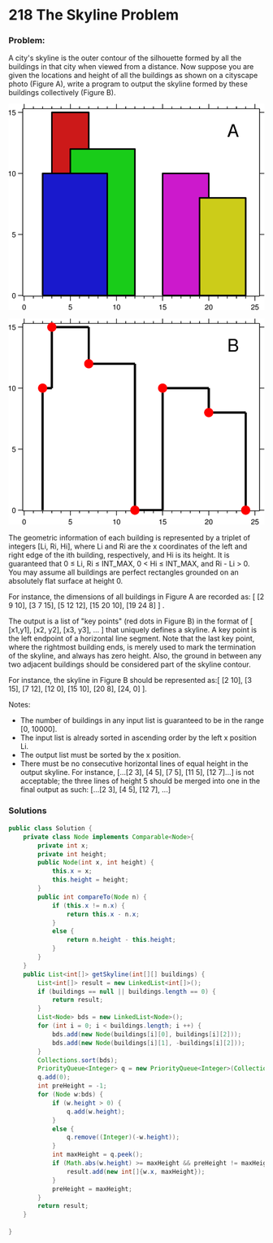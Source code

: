 # 218 The Skyline Problem

### Problem:

A city's skyline is the outer contour of the silhouette formed by all the buildings in that city when viewed from a distance. Now suppose you are given the locations and height of all the buildings as shown on a cityscape photo (Figure A), write a program to output the skyline formed by these buildings collectively (Figure B).

![](/assets/skyline1.jpg)

![](/assets/skyline2.jpg)

The geometric information of each building is represented by a triplet of integers [Li, Ri, Hi], where Li and Ri are the x coordinates of the left and right edge of the ith building, respectively, and Hi is its height. It is guaranteed that 0 ≤ Li, Ri ≤ INT_MAX, 0 < Hi ≤ INT_MAX, and Ri - Li > 0. You may assume all buildings are perfect rectangles grounded on an absolutely flat surface at height 0.

For instance, the dimensions of all buildings in Figure A are recorded as: [ [2 9 10], [3 7 15], [5 12 12], [15 20 10], [19 24 8] ] .

The output is a list of "key points" (red dots in Figure B) in the format of [ [x1,y1], [x2, y2], [x3, y3], ... ] that uniquely defines a skyline. A key point is the left endpoint of a horizontal line segment. Note that the last key point, where the rightmost building ends, is merely used to mark the termination of the skyline, and always has zero height. Also, the ground in between any two adjacent buildings should be considered part of the skyline contour.

For instance, the skyline in Figure B should be represented as:[ [2 10], [3 15], [7 12], [12 0], [15 10], [20 8], [24, 0] ].

Notes:

* The number of buildings in any input list is guaranteed to be in the range [0, 10000].
* The input list is already sorted in ascending order by the left x position Li.
* The output list must be sorted by the x position.
* There must be no consecutive horizontal lines of equal height in the output skyline. For instance, [...[2 3], [4 5], [7 5], [11 5], [12 7]...] is not acceptable; the three lines of height 5 should be merged into one in the final output as such: [...[2 3], [4 5], [12 7], ...]

### Solutions

```java
public class Solution {
    private class Node implements Comparable<Node>{
        private int x;
        private int height; 
        public Node(int x, int height) {
            this.x = x;
            this.height = height;
        }
        public int compareTo(Node n) {
            if (this.x != n.x) {
                return this.x - n.x;
            }
            else {
                return n.height - this.height;
            }
        }
    }
    public List<int[]> getSkyline(int[][] buildings) {
        List<int[]> result = new LinkedList<int[]>();
        if (buildings == null || buildings.length == 0) {
            return result;
        }
        List<Node> bds = new LinkedList<Node>();
        for (int i = 0; i < buildings.length; i ++) {
            bds.add(new Node(buildings[i][0], buildings[i][2]));
            bds.add(new Node(buildings[i][1], -buildings[i][2]));
        }
        Collections.sort(bds);
        PriorityQueue<Integer> q = new PriorityQueue<Integer>(Collections.reverseOrder());
        q.add(0);
        int preHeight = -1;
        for (Node w:bds) {
            if (w.height > 0) {
                q.add(w.height);
            }
            else {
                q.remove((Integer)(-w.height));
            }
            int maxHeight = q.peek();
            if (Math.abs(w.height) >= maxHeight && preHeight != maxHeight) {
                result.add(new int[]{w.x, maxHeight});
            }
            preHeight = maxHeight;
        }
        return result;
    }
    
}
```
